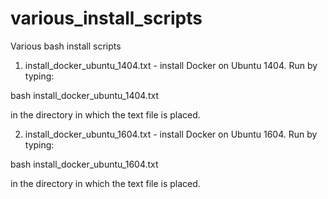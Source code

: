 # various_install_scripts

Various bash install scripts

1. install_docker_ubuntu_1404.txt - install Docker on Ubuntu 1404.  Run by typing: 

bash install_docker_ubuntu_1404.txt 

in the directory in which the text file is placed.

2. install_docker_ubuntu_1604.txt - install Docker on Ubuntu 1604.  Run by typing: 

bash install_docker_ubuntu_1604.txt 

in the directory in which the text file is placed.
